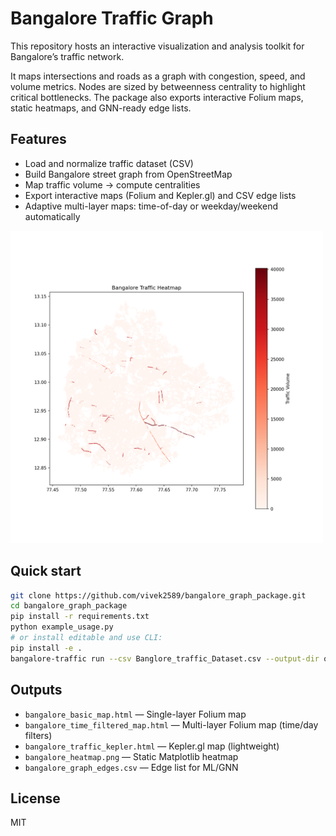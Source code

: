 # Bangalore Traffic Graph

This repository hosts an interactive visualization and analysis toolkit for Bangalore’s traffic network.

It maps intersections and roads as a graph with congestion, speed, and volume metrics.
Nodes are sized by betweenness centrality to highlight critical bottlenecks.
The package also exports interactive Folium maps, static heatmaps, and GNN-ready edge lists.

## Features
- Load and normalize traffic dataset (CSV)
- Build Bangalore street graph from OpenStreetMap
- Map traffic volume → compute centralities
- Export interactive maps (Folium and Kepler.gl) and CSV edge lists
- Adaptive multi-layer maps: time-of-day or weekday/weekend automatically

<img src="./outputs/bangalore_heatmap.png" alt="Bangalore Heatmap" width="500"/>


## Quick start
```bash
git clone https://github.com/vivek2589/bangalore_graph_package.git
cd bangalore_graph_package
pip install -r requirements.txt
python example_usage.py
# or install editable and use CLI:
pip install -e .
bangalore-traffic run --csv Banglore_traffic_Dataset.csv --output-dir outputs
```

## Outputs
- `bangalore_basic_map.html` — Single-layer Folium map
- `bangalore_time_filtered_map.html` — Multi-layer Folium map (time/day filters)
- `bangalore_traffic_kepler.html` — Kepler.gl map (lightweight)
- `bangalore_heatmap.png` — Static Matplotlib heatmap
- `bangalore_graph_edges.csv` — Edge list for ML/GNN

## License
MIT
